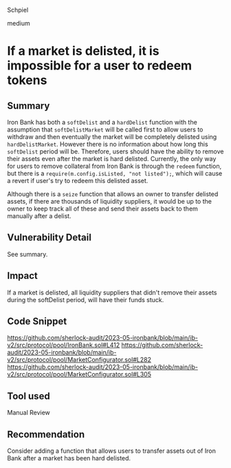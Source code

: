Schpiel

medium

# If a market is delisted, it is impossible for a user to redeem tokens

## Summary
Iron Bank has both a `softDelist` and a `hardDelist` function with the assumption that `softDelistMarket` will be called first to allow users to withdraw and then eventually the market will be completely delisted using `hardDelistMarket`. However there is no information about how long this `softDelist` period will be. Therefore, users should have the ability to remove their assets even after the market is hard delisted. Currently, the only way for users to remove collateral from Iron Bank is through the `redeem` function, but there is a `require(m.config.isListed, "not listed");`, which will cause a revert if user's try to redeem this delisted asset. 

Although there is a `seize` function that allows an owner to transfer delisted assets, if there are thousands of liquidity suppliers, it would be up to the owner to keep track all of these and send their assets back to them manually after a delist.
## Vulnerability Detail
See summary. 
## Impact
If a market is delisted, all liquidity suppliers that didn't remove their assets during the softDelist period, will have their funds stuck.
## Code Snippet
https://github.com/sherlock-audit/2023-05-ironbank/blob/main/ib-v2/src/protocol/pool/IronBank.sol#L412
https://github.com/sherlock-audit/2023-05-ironbank/blob/main/ib-v2/src/protocol/pool/MarketConfigurator.sol#L282
https://github.com/sherlock-audit/2023-05-ironbank/blob/main/ib-v2/src/protocol/pool/MarketConfigurator.sol#L305
## Tool used

Manual Review

## Recommendation
Consider adding a function that allows users to transfer assets out of Iron Bank after a market has been hard delisted. 